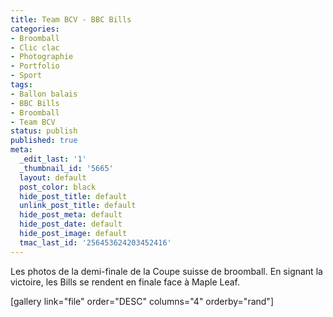 ```yaml
---
title: Team BCV - BBC Bills
categories:
- Broomball
- Clic clac
- Photographie
- Portfolio
- Sport
tags:
- Ballon balais
- BBC Bills
- Broomball
- Team BCV
status: publish
published: true
meta:
  _edit_last: '1'
  _thumbnail_id: '5665'
  layout: default
  post_color: black
  hide_post_title: default
  unlink_post_title: default
  hide_post_meta: default
  hide_post_date: default
  hide_post_image: default
  tmac_last_id: '256453624203452416'
---
```

Les photos de la demi-finale de la Coupe suisse de broomball. En signant la victoire, les Bills se rendent en finale face à Maple Leaf.<!--more-->

[gallery link="file" order="DESC" columns="4" orderby="rand"]

&nbsp;
